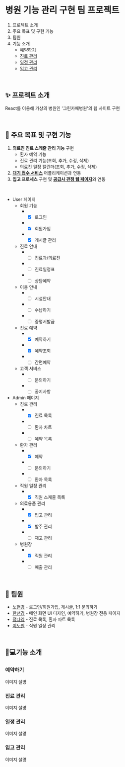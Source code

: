 # 병원 기능 관리 구현 팀 프로젝트
1. 프로젝트 소개
2. 주요 목표 및 구현 기능
3. 팀원
4. 기능 소개
   - [예약하기](#예약하기)
   - [진료 관리](#진료-관리)
   - [일정 관리](#일정-관리)
   - [입고 관리](#입고-관리)

</br>

## ✨ 프로젝트 소개
React를 이용해 가상의 병원인 '그린카페병원'의 웹 사이트 구현

</br>

## 📌 주요 목표 및 구현 기능
1. **의료진 진료 스케줄 관리 기능** 구현
    - 환자 예약 기능
    - 진료 관리 기능(조회, 추가, 수정, 삭제)
    - 의료진 일정 캘린더(조회, 추가, 수정, 삭제)
2. <u>**대기 접수 서비스**</u> 어플리케이션과 연동
3. **입고 프로세스** 구현 및 <u>**공급사 관점 웹 페이지**</u>와 연동

</br>

- User 페이지
  - 회원 기능
     - - [x] 로그인
     - - [x] 회원가입
     - - [x] 게시글 관리
   - 진료 안내
      - - [ ] 진료과/의료진
      - - [ ] 진료일정표
      - - [ ] 상담예약
   - 이용 안내
      - - [ ] 시설안내
      - - [ ] 수납하기
      - - [ ] 증명서발급
   - 진료 예약
      - - [x] 예약하기
      - - [x] 예약조회
      - - [ ] 간편예약
   - 고객 서비스
      - - [ ] 문의하기
      - - [ ] 공지사항
- Admin 페이지
   - 진료 관리
      - - [x] 진료 목록
      - - [ ] 환자 차트
      - - [ ] 예약 목록
   - 환자 관리
      - - [x] 예약
      - - [ ] 문의하기
      - - [ ] 환자 목록
   - 직원 일정 관리
      - - [x] 직원 스케줄 목록
   - 의료용품 관리
      - - [x] 입고 관리
      - - [x] 발주 관리
      - - [ ] 재고 관리
    - 병원장
      - - [x] 직원 관리
      - - [ ] 매출 관리 

</br>

## 👬 팀원
- [<u>노현경</u>](https://github.com/nohk1113) - 로그인/회원가입, 게시글, 1:1 문의하기
- [<u>한선경</u>](https://github.com/sunkh964)  - 메인 화면 UI 디자인, 예약하기, 병원장 전용 페이지
- [<u>정다영</u>](https://github.com/da9630jj) - 진료 목록, 환자 파트 목록
- [<u>이도원</u>](https://github.com/nubbp) - 직원 일정 관리

</br>

## 🔧💻기능 소개

### 예약하기
이미지
설명

### 진료 관리
이미지
설명

### 일정 관리
이미지
설명

### 입고 관리
이미지
설명
